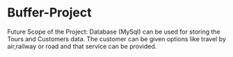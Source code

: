 # Buffer-Project































































Future Scope of the Project:
Database (MySql) can be used for storing the Tours and Customers data.
The customer can be given options like travel by air,railway or road and that service can be provided.












